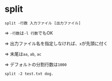 # split

```
split -行数 入力ファイル [出力ファイル]
```

=> `-行数`は`-l 行数`でもOK

=> 出力ファイル名を指定しなければ、`x`が先頭に付く

=> 末尾は`aa`, `ab`, `ac`

=> デフォルトの分割行数は`1000`

```
split -2 test.txt dog.
```

